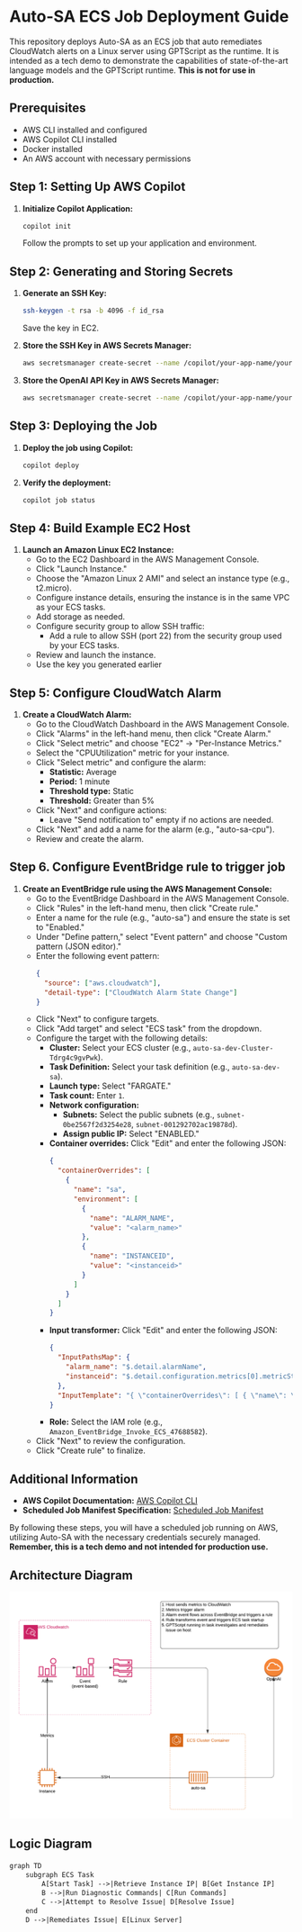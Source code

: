 # Auto-SA ECS Job Deployment Guide

This repository deploys Auto-SA as an ECS job that auto remediates CloudWatch alerts on a Linux server using GPTScript as the runtime. It is intended as a tech demo to demonstrate the capabilities of state-of-the-art language models and the GPTScript runtime. **This is not for use in production.**

## Prerequisites

- AWS CLI installed and configured
- AWS Copilot CLI installed
- Docker installed
- An AWS account with necessary permissions

## Step 1: Setting Up AWS Copilot

1. **Initialize Copilot Application:**
   ```sh
   copilot init
   ```
   Follow the prompts to set up your application and environment.

## Step 2: Generating and Storing Secrets

1. **Generate an SSH Key:**
   ```sh
   ssh-keygen -t rsa -b 4096 -f id_rsa
   ```
   Save the key in EC2.

2. **Store the SSH Key in AWS Secrets Manager:**
   ```sh
   aws secretsmanager create-secret --name /copilot/your-app-name/your-env-name/secrets/SSH_KEY --secret-string file://id_rsa
   ```

3. **Store the OpenAI API Key in AWS Secrets Manager:**
   ```sh
   aws secretsmanager create-secret --name /copilot/your-app-name/your-env-name/secrets/OPENAI_API_KEY --secret-string "your-openai-api-key"
   ```

## Step 3: Deploying the Job

1. **Deploy the job using Copilot:**
   ```sh
   copilot deploy
   ```

2. **Verify the deployment:**
   ```sh
   copilot job status
   ```

## Step 4: Build Example EC2 Host

1. **Launch an Amazon Linux EC2 Instance:**
   - Go to the EC2 Dashboard in the AWS Management Console.
   - Click "Launch Instance."
   - Choose the "Amazon Linux 2 AMI" and select an instance type (e.g., t2.micro).
   - Configure instance details, ensuring the instance is in the same VPC as your ECS tasks.
   - Add storage as needed.
   - Configure security group to allow SSH traffic:
     - Add a rule to allow SSH (port 22) from the security group used by your ECS tasks.
   - Review and launch the instance.
   - Use the key you generated earlier

## Step 5: Configure CloudWatch Alarm

1. **Create a CloudWatch Alarm:**
   - Go to the CloudWatch Dashboard in the AWS Management Console.
   - Click "Alarms" in the left-hand menu, then click "Create Alarm."
   - Click "Select metric" and choose "EC2" -> "Per-Instance Metrics."
   - Select the "CPUUtilization" metric for your instance.
   - Click "Select metric" and configure the alarm:
     - **Statistic:** Average
     - **Period:** 1 minute
     - **Threshold type:** Static
     - **Threshold:** Greater than 5%
   - Click "Next" and configure actions:
     - Leave "Send notification to" empty if no actions are needed.
   - Click "Next" and add a name for the alarm (e.g., "auto-sa-cpu").
   - Review and create the alarm.


## Step 6. Configure EventBridge rule to trigger job

1. **Create an EventBridge rule using the AWS Management Console:**
   - Go to the EventBridge Dashboard in the AWS Management Console.
   - Click "Rules" in the left-hand menu, then click "Create rule."
   - Enter a name for the rule (e.g., "auto-sa") and ensure the state is set to "Enabled."
   - Under "Define pattern," select "Event pattern" and choose "Custom pattern (JSON editor)."
   - Enter the following event pattern:
     ```json
     {
       "source": ["aws.cloudwatch"],
       "detail-type": ["CloudWatch Alarm State Change"]
     }
     ```
   - Click "Next" to configure targets.
   - Click "Add target" and select "ECS task" from the dropdown.
   - Configure the target with the following details:
     - **Cluster:** Select your ECS cluster (e.g., `auto-sa-dev-Cluster-Tdrg4c9gvPwk`).
     - **Task Definition:** Select your task definition (e.g., `auto-sa-dev-sa`).
     - **Launch type:** Select "FARGATE."
     - **Task count:** Enter `1`.
     - **Network configuration:** 
       - **Subnets:** Select the public subnets (e.g., `subnet-0be2567f2d3254e28`, `subnet-001292702ac19878d`).
       - **Assign public IP:** Select "ENABLED."
     - **Container overrides:** Click "Edit" and enter the following JSON:
       ```json
       {
         "containerOverrides": [
           {
             "name": "sa",
             "environment": [
               {
                 "name": "ALARM_NAME",
                 "value": "<alarm_name>"
               },
               {
                 "name": "INSTANCEID",
                 "value": "<instanceid>"
               }
             ]
           }
         ]
       }
       ```
     - **Input transformer:** Click "Edit" and enter the following JSON:
       ```json
       {
         "InputPathsMap": {
           "alarm_name": "$.detail.alarmName",
           "instanceid": "$.detail.configuration.metrics[0].metricStat.metric.dimensions.InstanceId"
         },
         "InputTemplate": "{ \"containerOverrides\": [ { \"name\": \"sa\", \"environment\": [ { \"name\": \"ALARM_NAME\", \"value\": \"<alarm_name>\" }, { \"name\": \"INSTANCEID\", \"value\": \"<instanceid>\" } ] } ] }"
       }
       ```
     - **Role:** Select the IAM role (e.g., `Amazon_EventBridge_Invoke_ECS_47688582`).
   - Click "Next" to review the configuration.
   - Click "Create rule" to finalize.



## Additional Information

- **AWS Copilot Documentation:** [AWS Copilot CLI](https://aws.github.io/copilot-cli/)
- **Scheduled Job Manifest Specification:** [Scheduled Job Manifest](https://aws.github.io/copilot-cli/docs/manifest/scheduled-job/)

By following these steps, you will have a scheduled job running on AWS, utilizing Auto-SA with the necessary credentials securely managed. **Remember, this is a tech demo and not intended for production use.**

## Architecture Diagram

![](images/Auto-SA.png)

## Logic Diagram
```mermaid
graph TD
    subgraph ECS Task
        A[Start Task] -->|Retrieve Instance IP| B[Get Instance IP]
        B -->|Run Diagnostic Commands| C[Run Commands]
        C -->|Attempt to Resolve Issue| D[Resolve Issue]
    end
    D -->|Remediates Issue| E[Linux Server]
```
